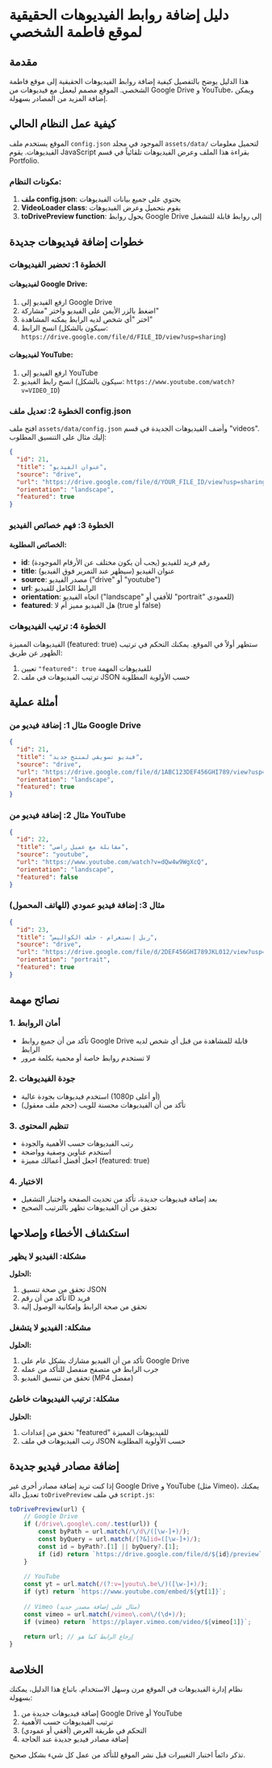 # دليل إضافة روابط الفيديوهات الحقيقية لموقع فاطمة الشخصي

## مقدمة

هذا الدليل يوضح بالتفصيل كيفية إضافة روابط الفيديوهات الحقيقية إلى موقع فاطمة الشخصي. الموقع مصمم ليعمل مع فيديوهات من Google Drive و YouTube، ويمكن إضافة المزيد من المصادر بسهولة.

## كيفية عمل النظام الحالي

الموقع يستخدم ملف `config.json` الموجود في مجلد `assets/data/` لتحميل معلومات الفيديوهات. يقوم JavaScript بقراءة هذا الملف وعرض الفيديوهات تلقائياً في قسم Portfolio.

### مكونات النظام:

1. **ملف config.json**: يحتوي على جميع بيانات الفيديوهات
2. **VideoLoader class**: يقوم بتحميل وعرض الفيديوهات
3. **toDrivePreview function**: يحول روابط Google Drive إلى روابط قابلة للتشغيل

## خطوات إضافة فيديوهات جديدة

### الخطوة 1: تحضير الفيديوهات

#### لفيديوهات Google Drive:
1. ارفع الفيديو إلى Google Drive
2. اضغط بالزر الأيمن على الفيديو واختر "مشاركة"
3. اختر "أي شخص لديه الرابط يمكنه المشاهدة"
4. انسخ الرابط (سيكون بالشكل: `https://drive.google.com/file/d/FILE_ID/view?usp=sharing`)

#### لفيديوهات YouTube:
1. ارفع الفيديو إلى YouTube
2. انسخ رابط الفيديو (سيكون بالشكل: `https://www.youtube.com/watch?v=VIDEO_ID`)

### الخطوة 2: تعديل ملف config.json

افتح ملف `assets/data/config.json` وأضف الفيديوهات الجديدة في قسم "videos". إليك مثال على التنسيق المطلوب:

```json
{
  "id": 21,
  "title": "عنوان الفيديو",
  "source": "drive",
  "url": "https://drive.google.com/file/d/YOUR_FILE_ID/view?usp=sharing",
  "orientation": "landscape",
  "featured": true
}
```

### الخطوة 3: فهم خصائص الفيديو

#### الخصائص المطلوبة:

- **id**: رقم فريد للفيديو (يجب أن يكون مختلف عن الأرقام الموجودة)
- **title**: عنوان الفيديو (سيظهر عند التمرير فوق الفيديو)
- **source**: مصدر الفيديو ("drive" أو "youtube")
- **url**: الرابط الكامل للفيديو
- **orientation**: اتجاه الفيديو ("landscape" للأفقي أو "portrait" للعمودي)
- **featured**: هل الفيديو مميز أم لا (true أو false)

### الخطوة 4: ترتيب الفيديوهات

الفيديوهات المميزة (featured: true) ستظهر أولاً في الموقع. يمكنك التحكم في ترتيب الظهور عن طريق:

1. تعيين `"featured": true` للفيديوهات المهمة
2. ترتيب الفيديوهات في ملف JSON حسب الأولوية المطلوبة

## أمثلة عملية

### مثال 1: إضافة فيديو من Google Drive

```json
{
  "id": 21,
  "title": "فيديو تسويقي لمنتج جديد",
  "source": "drive",
  "url": "https://drive.google.com/file/d/1ABC123DEF456GHI789/view?usp=sharing",
  "orientation": "landscape",
  "featured": true
}
```

### مثال 2: إضافة فيديو من YouTube

```json
{
  "id": 22,
  "title": "مقابلة مع عميل راضي",
  "source": "youtube",
  "url": "https://www.youtube.com/watch?v=dQw4w9WgXcQ",
  "orientation": "landscape",
  "featured": false
}
```

### مثال 3: إضافة فيديو عمودي (للهاتف المحمول)

```json
{
  "id": 23,
  "title": "ريل إنستغرام - خلف الكواليس",
  "source": "drive",
  "url": "https://drive.google.com/file/d/2DEF456GHI789JKL012/view?usp=sharing",
  "orientation": "portrait",
  "featured": true
}
```

## نصائح مهمة

### 1. أمان الروابط
- تأكد من أن جميع روابط Google Drive قابلة للمشاهدة من قبل أي شخص لديه الرابط
- لا تستخدم روابط خاصة أو محمية بكلمة مرور

### 2. جودة الفيديوهات
- استخدم فيديوهات بجودة عالية (1080p أو أعلى)
- تأكد من أن الفيديوهات محسنة للويب (حجم ملف معقول)

### 3. تنظيم المحتوى
- رتب الفيديوهات حسب الأهمية والجودة
- استخدم عناوين وصفية وواضحة
- اجعل أفضل أعمالك مميزة (featured: true)

### 4. الاختبار
- بعد إضافة فيديوهات جديدة، تأكد من تحديث الصفحة واختبار التشغيل
- تحقق من أن الفيديوهات تظهر بالترتيب الصحيح

## استكشاف الأخطاء وإصلاحها

### مشكلة: الفيديو لا يظهر
**الحلول:**
1. تحقق من صحة تنسيق JSON
2. تأكد من أن رقم ID فريد
3. تحقق من صحة الرابط وإمكانية الوصول إليه

### مشكلة: الفيديو لا يتشغل
**الحلول:**
1. تأكد من أن الفيديو مشارك بشكل عام على Google Drive
2. جرب الرابط في متصفح منفصل للتأكد من عمله
3. تحقق من تنسيق الفيديو (MP4 مفضل)

### مشكلة: ترتيب الفيديوهات خاطئ
**الحلول:**
1. تحقق من إعدادات "featured" للفيديوهات المميزة
2. رتب الفيديوهات في ملف JSON حسب الأولوية المطلوبة

## إضافة مصادر فيديو جديدة

إذا كنت تريد إضافة مصادر أخرى غير Google Drive و YouTube (مثل Vimeo)، يمكنك تعديل دالة `toDrivePreview` في ملف `script.js`:

```javascript
toDrivePreview(url) {
    // Google Drive
    if (/drive\.google\.com/.test(url)) {
        const byPath = url.match(/\/d\/([\w-]+)/);
        const byQuery = url.match(/[?&]id=([\w-]+)/);
        const id = byPath?.[1] || byQuery?.[1];
        if (id) return `https://drive.google.com/file/d/${id}/preview`;
    }
    
    // YouTube
    const yt = url.match(/(?:v=|youtu\.be\/)([\w-]+)/);
    if (yt) return `https://www.youtube.com/embed/${yt[1]}`;
    
    // Vimeo (مثال على إضافة مصدر جديد)
    const vimeo = url.match(/vimeo\.com\/(\d+)/);
    if (vimeo) return `https://player.vimeo.com/video/${vimeo[1]}`;
    
    return url; // إرجاع الرابط كما هو
}
```

## الخلاصة

نظام إدارة الفيديوهات في الموقع مرن وسهل الاستخدام. باتباع هذا الدليل، يمكنك بسهولة:

1. إضافة فيديوهات جديدة من Google Drive أو YouTube
2. ترتيب الفيديوهات حسب الأهمية
3. التحكم في طريقة العرض (أفقي أو عمودي)
4. إضافة مصادر فيديو جديدة عند الحاجة

تذكر دائماً اختبار التغييرات قبل نشر الموقع للتأكد من عمل كل شيء بشكل صحيح.


